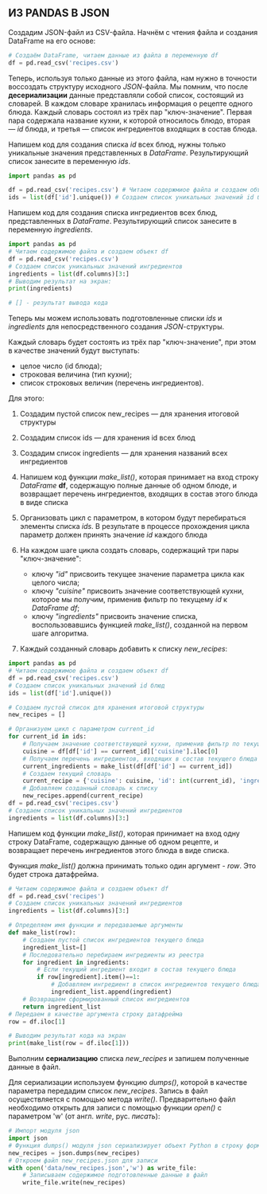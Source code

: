 ## ИЗ PANDAS В JSON

Cоздадим JSON-файл из CSV-файла.
Начнём с чтения файла и создания DataFrame на его основе:
```python
# Создаём DataFrame, читаем данные из файла в переменную df
df = pd.read_csv('recipes.csv')
```
Теперь, используя только данные из этого файла, нам нужно в точности воссоздать структуру исходного *JSON*-файла. Мы помним, что после **десериализации** данные представляли собой список, состоящий из словарей. В каждом словаре хранилась информация о рецепте одного блюда. Каждый словарь состоял из трёх пар "ключ-значение". Первая пара содержала название кухни, к которой относилось блюдо, вторая — *id* блюда, и третья — список ингредиентов входящих в состав блюда.

Напишем код для создания списка *id* всех блюд, нужны только уникальные значения представленных в *DataFrame*. Результирующий список занесите в переменную *ids*.

```python
import pandas as pd

df = pd.read_csv('recipes.csv') # Читаем содержмиое файла и создаем объект df
ids = list(df['id'].unique()) # Создаем список уникальных значений id блюд
```
Напишем код для создания списка ингредиентов всех блюд, представленных в *DataFrame*. Результирующий список занесите в переменную *ingredients*.

```python
import pandas as pd
# Читаем содержимое файла и создаем объект df
df = pd.read_csv('recipes.csv') 
# Создаем список уникальных значений ингредиентов
ingredients = list(df.columns)[3:] 
# Выводим результат на экран:
print(ingredients)

# [] - результат вывода кода
```

Теперь мы можем использовать подготовленные списки *ids* и *ingredients* для непосредственного создания *JSON*-структуры.

Каждый словарь будет состоять из трёх пар "ключ-значение", при этом в качестве значений будут выступать:

* целое число (id блюда);
* строковая величина (тип кухни);
* список строковых величин (перечень ингредиентов).

Для этого:
1. Создадим пустой список new_recipes — для хранения итоговой структуры
2. Создадим список ids — для хранения id всех блюд
3. Создадим список ingredients — для хранения названий всех ингредиентов
4. Напишем код функции *make_list()*, которая принимает на вход строку *DataFrame* **df**, содержащую полные данные об одном блюде, и возвращает перечень ингредиентов, входящих в состав этого блюда в виде списка
5. Организовать цикл с параметром, в котором будут перебираться элементы списка *ids*. В результате в процессе прохождения цикла параметр должен принять значение *id* каждого блюда
6. На каждом шаге цикла создать словарь, содержащий три пары "ключ-значение":

   * ключу *"id"* присвоить текущее значение параметра цикла как целого числа;
   * ключу *"cuisine"* присвоить значение соответствующей кухни, которое мы получим, применив фильтр по текущему *id* к *DataFrame df*;
   * ключу *"ingredients"* присвоить значение списка, воспользовавшись функцией *make_list()*, созданной на первом шаге алгоритма.

7. Каждый созданный словарь добавить к списку *new_recipes*:

```python
import pandas as pd
# Читаем содержимое файла и создаем объект df
df = pd.read_csv('recipes.csv') 
# Создаем список уникальных значений id блюд
ids = list(df['id'].unique()) 

# Создаем пустой список для хранения итоговой структуры
new_recipes = []

# Организуем цикл с параметром current_id
for current_id in ids: 
    # Получаем значение соответствующей кухни, применив фильтр по текущему значению параметра цикла к DataFrame
    cuisine = df[df['id'] == current_id]['cuisine'].iloc[0] 
    # Получаем перечень ингредиентов, входящих в состав текущего блюда
    current_ingredients = make_list(df[df['id'] == current_id]) 
    # Создаем текущий словарь
    current_recipe = {'cuisine': cuisine, 'id': int(current_id), 'ingredients': current_ingredients}
    # Добавляем созданный словарь к списку
    new_recipes.append(current_recipe)
df = pd.read_csv('recipes.csv')
# Создаем список уникальных значений ингредиентов
ingredients = list(df.columns)[3:]
```
Напишем код функции *make_list()*, которая принимает на вход одну строку DataFrame, содержащую данные об одном рецепте, и возвращает перечень ингредиентов этого блюда в виде списка.

Функция *make_list()* должна принимать только один аргумент - *row*. Это будет строка датафрейма.
```python
# Читаем содержимое файла и создаем объект df
df = pd.read_csv('recipes')
# Создаем список уникальных значений ингредиентов
ingredients = list(df.columns)[3:]

# Определяем имя функции и передаваемые аргументы
def make_list(row):
    # Создаем пустой список ингредиентов текущего блюда
    ingredient_list=[]
    # Последовательно перебираем ингредиенты из реестра
    for ingredient in ingredients:
        # Если текущий ингредиент входит в состав текущего блюда
        if row[ingredient].item()==1:
            # Добавляем ингредиент в список ингредиентов текущего блюда
            ingredient_list.append(ingredient)
    # Возвращаем сформированный список ингредиентов        
    return ingredient_list
# Передаем в качестве аргумента строку датафрейма
row = df.iloc[1]

# Выводим результат кода на экран 
print(make_list(row = df.iloc[1]))
```

Выполним **сериализацию** списка *new_recipes* и запишем полученные данные в файл.

Для сериализации  используем функцию *dumps()*, которой в качестве параметра передадим список *new_recipes*. Запись в файл осуществляется с помощью метода *write()*. Предварительно файл необходимо открыть для записи с помощью функции *open()* c параметром 'w' (от англ. *write*, рус. *писать*):

```python
# Импорт модуля json
import json
# Функция dumps() модуля json сериализирует объект Python в строку формата JSON
new_recipes = json.dumps(new_recipes)
# Откроем файл new_recipes.json для записи
with open('data/new_recipes.json','w') as write_file:
    # Записываем содержимое подготовленные данные в файл
    write_file.write(new_recipes)
```